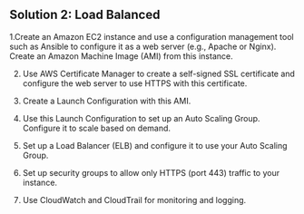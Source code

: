 ## Solution 2: Load Balanced

1.Create an Amazon EC2 instance and use a configuration management tool such as Ansible to configure it as a web server (e.g., Apache or Nginx). Create an Amazon Machine Image (AMI) from this instance.

2. Use AWS Certificate Manager to create a self-signed SSL certificate and configure the web server to use HTTPS with this certificate.

3. Create a Launch Configuration with this AMI.

4. Use this Launch Configuration to set up an Auto Scaling Group. Configure it to scale based on demand.

5. Set up a Load Balancer (ELB) and configure it to use your Auto Scaling Group.

6. Set up security groups to allow only HTTPS (port 443) traffic to your instance.

7. Use CloudWatch and CloudTrail for monitoring and logging.
